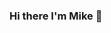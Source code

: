 ### Hi there I'm Mike 👋
<!--
<a href="https://www.linkedin.com/in/mfolino/">
  <img align="left" alt="Mike's LinkedIn" width="21px" src="https://unpkg.com/simple-icons@v3/icons/linkedin.svg"/>
</a>
<br />
<br />

I am a self-taught programmer, working at Confluent as a Solutions Engineer. I am mostly interested in Data topics.
-->
<!--
### Languages and Tools:

<code><img src="https://img.shields.io/badge/python-%2314354C?&style=for-the-badge&logo=python&logoColor=white"></code>
<code><img src="https://img.shields.io/badge/javascript-%23F7DF1E?&style=for-the-badge&logo=javascript&logoColor=white"></code>
<code><img src="https://img.shields.io/badge/kafka-%23231F20?&style=for-the-badge&logo=apachekafka&logoColor=white"></code>
<code><img src="https://img.shields.io/badge/postgres-%23316192?&style=for-the-badge&logo=postgresql&logoColor=white"></code>
<code><img src="https://img.shields.io/badge/aws-%23232F3E?&style=for-the-badge&logo=amazonaws&logoColor=white"/></code>
<code><img src="https://img.shields.io/badge/azure-%230078D4?&style=for-the-badge&logo=microsoftazure&logoColor=white"/></code>
<code><img src="https://img.shields.io/badge/terraform-%237B42BC.svg?&style=for-the-badge&logo=terraform&logoColor=white"/></code>
<code><img src="https://img.shields.io/badge/github-%23181717.svg?&style=for-the-badge&logo=github&logoColor=white"/></code>



**mvfolino68/mvfolino68** is a ✨ _special_ ✨ repository because its `README.md` (this file) appears on your GitHub profile.

Here are some ideas to get you started:

- 🔭 I’m currently working on ...
- 🌱 I’m currently learning ...
- 👯 I’m looking to collaborate on ...
- 🤔 I’m looking for help with ...
- 💬 Ask me about ...
- 📫 How to reach me: ...
- 😄 Pronouns: ...
- ⚡ Fun fact: ...
-->
